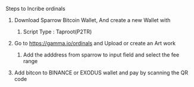 Steps to Incribe ordinals 

1. Download Sparrow Bitcoin Wallet, And create a new Wallet with 
    1.  Script Type : Taproot(P2TR)

2. Go to https://gamma.io/ordinals and Upload or create an Art work
    
    1. Add the adddress from sparrow to input field and select the fee range 

3. Add bitcon to BINANCE or  EXODUS wallet and pay by scanning the QR code



